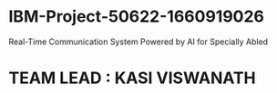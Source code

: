# IBM-Project-50622-1660919026
Real-Time Communication System Powered by AI for Specially Abled
# TEAM LEAD : KASI VISWANATH

